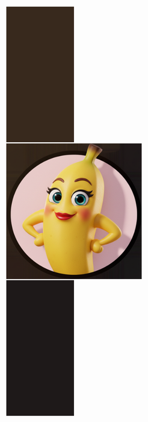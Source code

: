 <img alight="center" src="avator_l.png" height="360" width="180"><img alight="center" src="avator.png" height="360" width="360"><img alight="center" src="avator_r.png" height="360" width="180">